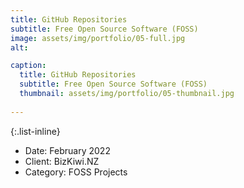 ```yaml
---
title: GitHub Repositories
subtitle: Free Open Source Software (FOSS)
image: assets/img/portfolio/05-full.jpg
alt: 

caption:
  title: GitHub Repositories
  subtitle: Free Open Source Software (FOSS)
  thumbnail: assets/img/portfolio/05-thumbnail.jpg
  
---
```

{:.list-inline}
- Date: February 2022
- Client: BizKiwi.NZ
- Category: FOSS Projects

